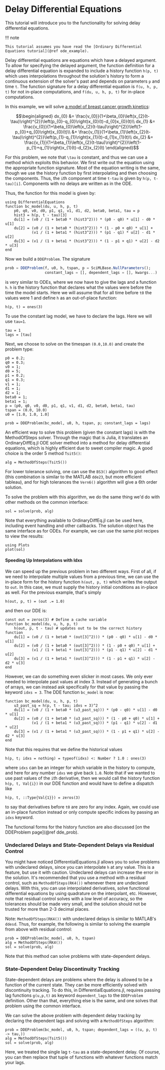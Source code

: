 # Delay Differential Equations

This tutorial will introduce you to the functionality for solving delay differential
equations.

!!! note
    
    This tutorial assumes you have read the [Ordinary Differential Equations tutorial](@ref ode_example).

Delay differential equations are equations which have a delayed argument. To allow
for specifying the delayed argument, the function definition for a delay differential
equation is expanded to include a history function `h(p, t)` which uses interpolations
throughout the solution's history to form a continuous extension of the solver's
past and depends on parameters `p` and time `t`. The function signature for a delay
differential equation is `f(u, h, p, t)` for not in-place computations, and
`f(du, u, h, p, t)` for in-place computations.

In this example, we will solve [a model of breast cancer growth kinetics](http://www.nature.com/articles/srep02473):

```math
\begin{aligned}
dx_{0} &= \frac{v_{0}}{1+\beta_{0}\left(x_{2}(t-\tau)\right)^{2}}\left(p_{0}-q_{0}\right)x_{0}(t)-d_{0}x_{0}(t)\\
dx_{1} &= \frac{v_{0}}{1+\beta_{0}\left(x_{2}(t-\tau)\right)^{2}}\left(1-p_{0}+q_{0}\right)x_{0}(t)\\
       &+ \frac{v_{1}}{1+\beta_{1}\left(x_{2}(t-\tau)\right)^{2}}\left(p_{1}-q_{1}\right)x_{1}(t)-d_{1}x_{1}(t)\\
dx_{2} &= \frac{v_{1}}{1+\beta_{1}\left(x_{2}(t-\tau)\right)^{2}}\left(1-p_{1}+q_{1}\right)x_{1}(t)-d_{2}x_{2}(t)
\end{aligned}
```

For this problem, we note that ``\tau`` is constant, and thus we can use a method
which exploits this behavior. We first write out the equation using the appropriate
function signature. Most of the equation writing is the same, though we use the
history function by first interpolating and then choosing the components. Thus,
the `i`th component at time `t-tau` is given by `h(p, t-tau)[i]`. Components with
no delays are written as in the ODE.

Thus, the function for this model is given by:

```@example dde
using DifferentialEquations
function bc_model(du, u, h, p, t)
    p0, q0, v0, d0, p1, q1, v1, d1, d2, beta0, beta1, tau = p
    hist3 = h(p, t - tau)[3]
    du[1] = (v0 / (1 + beta0 * (hist3^2))) * (p0 - q0) * u[1] - d0 * u[1]
    du[2] = (v0 / (1 + beta0 * (hist3^2))) * (1 - p0 + q0) * u[1] +
            (v1 / (1 + beta1 * (hist3^2))) * (p1 - q1) * u[2] - d1 * u[2]
    du[3] = (v1 / (1 + beta1 * (hist3^2))) * (1 - p1 + q1) * u[2] - d2 * u[3]
end
```

Now we build a `DDEProblem`. The signature

```julia
prob = DDEProblem(f, u0, h, tspan, p = SciMLBase.NullParameters();
                  constant_lags = [], dependent_lags = [], kwargs...)
```

is very similar to ODEs, where we now have to give the lags and a function `h`.
`h` is the history function that declares what the values were before the time
the model starts. Here we will assume that for all time before `t0` the values were 1
and define `h` as an out-of-place function:

```@example dde
h(p, t) = ones(3)
```

To use the constant lag model, we have to declare the lags. Here we will use `tau=1`.

```@example dde
tau = 1
lags = [tau]
```

Next, we choose to solve on the timespan `(0.0,10.0)` and create the problem type:

```@example dde
p0 = 0.2;
q0 = 0.3;
v0 = 1;
d0 = 5;
p1 = 0.2;
q1 = 0.3;
v1 = 1;
d1 = 1;
d2 = 1;
beta0 = 1;
beta1 = 1;
p = (p0, q0, v0, d0, p1, q1, v1, d1, d2, beta0, beta1, tau)
tspan = (0.0, 10.0)
u0 = [1.0, 1.0, 1.0]

prob = DDEProblem(bc_model, u0, h, tspan, p; constant_lags = lags)
```

An efficient way to solve this problem (given the constant lags) is with the
MethodOfSteps solver. Through the magic that is Julia, it translates an OrdinaryDiffEq.jl
ODE solver method into a method for delay differential equations, which is highly
efficient due to sweet compiler magic. A good choice is the order 5 method `Tsit5()`:

```@example dde
alg = MethodOfSteps(Tsit5())
```

For lower tolerance solving, one can use the `BS3()` algorithm to good
effect (this combination is similar to the MATLAB `dde23`, but more efficient
tableau), and for high tolerances the `Vern6()` algorithm will give a 6th order
solution.

To solve the problem with this algorithm, we do the same thing we'd do with other
methods on the common interface:

```@example dde
sol = solve(prob, alg)
```

Note that everything available to OrdinaryDiffEq.jl can be used here, including
event handling and other callbacks. The solution object has the same interface
as for ODEs. For example, we can use the same plot recipes to view the results:

```@example dde
using Plots
plot(sol)
```

#### Speeding Up Interpolations with Idxs

We can speed up the previous problem in two different ways. First of all, if we
need to interpolate multiple values from a previous time, we can use the in-place
form for the history function `h(out, p, t)` which writes the output to `out`. In this
case, we must supply the history initial conditions as in-place as well. For the
previous example, that's simply

```@example dde
h(out, p, t) = (out .= 1.0)
```

and then our DDE is:

```@example dde
const out = zeros(3) # Define a cache variable
function bc_model(du, u, h, p, t)
    h(out, p, t - tau) # updates out to be the correct history function
    du[1] = (v0 / (1 + beta0 * (out[3]^2))) * (p0 - q0) * u[1] - d0 * u[1]
    du[2] = (v0 / (1 + beta0 * (out[3]^2))) * (1 - p0 + q0) * u[1] +
            (v1 / (1 + beta1 * (out[3]^2))) * (p1 - q1) * u[2] - d1 * u[2]
    du[3] = (v1 / (1 + beta1 * (out[3]^2))) * (1 - p1 + q1) * u[2] - d2 * u[3]
end
```

However, we can do something even slicker in most cases. We only ever needed to
interpolate past values at index 3. Instead of generating a bunch of arrays,
we can instead ask specifically for that value by passing the keyword `idxs = 3`.
The DDE function `bc_model` is now:

```@example dde
function bc_model(du, u, h, p, t)
    u3_past_sq = h(p, t - tau; idxs = 3)^2
    du[1] = (v0 / (1 + beta0 * (u3_past_sq))) * (p0 - q0) * u[1] - d0 * u[1]
    du[2] = (v0 / (1 + beta0 * (u3_past_sq))) * (1 - p0 + q0) * u[1] +
            (v1 / (1 + beta1 * (u3_past_sq))) * (p1 - q1) * u[2] - d1 * u[2]
    du[3] = (v1 / (1 + beta1 * (u3_past_sq))) * (1 - p1 + q1) * u[2] - d2 * u[3]
end
```

Note that this requires that we define the historical values

```@example dde
h(p, t; idxs = nothing) = typeof(idxs) <: Number ? 1.0 : ones(3)
```

where `idxs` can be an integer for which variable in the history to compute,
and here for any number `idxs` we give back `1.0`. Note that if we wanted to use
past values of the `i`th derivative, then we would call the history function
`h(p, t, Val{i})` in our DDE function and would have to define a dispatch like

```@example dde
h(p, t, ::Type{Val{1}}) = zeros(3)
```

to say that derivatives before `t0` are zero for any index. Again, we could
use an in-place function instead or only compute specific indices by passing
an `idxs` keyword.

The functional forms for the history function are also discussed
[on the DDEProblem page](@ref dde_prob).

### Undeclared Delays and State-Dependent Delays via Residual Control

You might have noticed DifferentialEquations.jl allows you to solve problems
with undeclared delays, since you can interpolate `h` at any value. This is
a feature, but use it with caution. Undeclared delays can increase the error
in the solution. It's recommended that you use a method with a residual control,
such as `MethodOfSteps(RK4())` whenever there are undeclared delays. With this,
you can use interpolated derivatives, solve functional differential equations
by using quadrature on the interpolant, etc. However, note that residual control
solves with a low level of accuracy, so the tolerances should be made very small,
and the solution should not be trusted for more than 2-3 decimal places.

Note: `MethodOfSteps(RK4())` with undeclared delays is similar to MATLAB's
`ddesd`. Thus, for example, the following is similar to solving the example
from above with residual control:

```@example dde
prob = DDEProblem(bc_model, u0, h, tspan)
alg = MethodOfSteps(RK4())
sol = solve(prob, alg)
```

Note that this method can solve problems with state-dependent delays.

### State-Dependent Delay Discontinuity Tracking

State-dependent delays are problems where the delay is allowed to be a function
of the current state. They can be more efficiently solved with discontinuity
tracking. To do this, in DifferentialEquations.jl, requires passing lag functions
`g(u,p,t)` as keyword `dependent_lags` to the `DDEProblem` definition. Other than
that, everything else is the same, and one solves that problem using the common
interface.

We can solve the above problem with dependent delay tracking by declaring the
dependent lags and solving with a `MethodOfSteps` algorithm:

```@example dde
prob = DDEProblem(bc_model, u0, h, tspan; dependent_lags = ((u, p, t) -> tau,))
alg = MethodOfSteps(Tsit5())
sol = solve(prob, alg)
```

Here, we treated the single lag `t-tau` as a state-dependent delay. Of course, you
can then replace that tuple of functions with whatever functions match your lags.
